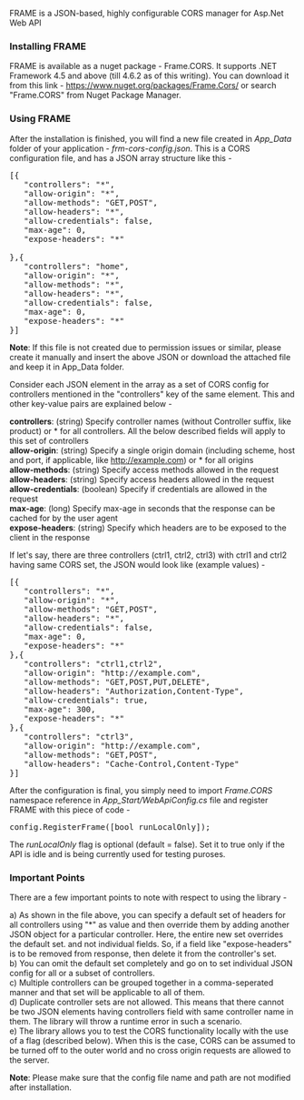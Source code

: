 
FRAME is a JSON-based, highly configurable CORS manager for Asp.Net Web API

<h3><b>Installing FRAME</b></h3>

FRAME is available as a nuget package - Frame.CORS. It supports .NET Framework 4.5 and above (till 4.6.2 as of this writing). You can download it from this link - https://www.nuget.org/packages/Frame.Cors/ or search "Frame.CORS" from Nuget Package Manager.

<h3><b>Using FRAME</b></h3>

After the installation is finished, you will find a new file created in <i>App_Data</i> folder of your application - <i>frm-cors-config.json</i>. This is a CORS configuration file, and has a JSON array structure like this -

<pre>
[{
   "controllers": "*",
   "allow-origin": "*",
   "allow-methods": "GET,POST",
   "allow-headers": "*",
   "allow-credentials": false,
   "max-age": 0,
   "expose-headers": "*"

},{
   "controllers": "home",
   "allow-origin": "*",
   "allow-methods": "*",
   "allow-headers": "*",
   "allow-credentials": false,
   "max-age": 0,
   "expose-headers": "*"
}]
</pre>

<b>Note</b>: If this file is not created due to permission issues or similar, please create it manually and insert the above JSON or download the attached file and keep it in App_Data folder.

Consider each JSON element in the array as a set of CORS config for controllers mentioned in the "controllers" key of the same element. This and other key-value pairs are explained below -

<b>controllers</b>: (string) Specify controller names (without Controller suffix, like product) or * for all controllers. All the below described fields will apply to this set of controllers<br/>
<b>allow-origin</b>: (string) Specify a single origin domain (including scheme, host and port, if applicable, like http://example.com) or * for all origins<br/>
<b>allow-methods</b>: (string) Specify access methods allowed in the request<br/>
<b>allow-headers</b>: (string) Specify access headers allowed in the request<br/>
<b>allow-credentials</b>: (boolean) Specify if credentials are allowed in the request<br/>
<b>max-age</b>:  (long) Specify max-age in seconds that the response can be cached for by the user agent<br/>
<b>expose-headers</b>:  (string) Specify which headers are to be exposed to the client in the response

If let's say, there are three controllers (ctrl1, ctrl2, ctrl3) with ctrl1 and ctrl2 having same CORS set, the JSON would look like (example values) -

<pre>
[{
   "controllers": "*",
   "allow-origin": "*",
   "allow-methods": "GET,POST",
   "allow-headers": "*",
   "allow-credentials": false,
   "max-age": 0,
   "expose-headers": "*"
},{
   "controllers": "ctrl1,ctrl2",
   "allow-origin": "http://example.com",
   "allow-methods": "GET,POST,PUT,DELETE",
   "allow-headers": "Authorization,Content-Type",
   "allow-credentials": true,
   "max-age": 300,
   "expose-headers": "*"
},{
   "controllers": "ctrl3",
   "allow-origin": "http://example.com",
   "allow-methods": "GET,POST",
   "allow-headers": "Cache-Control,Content-Type"
}]
</pre>

After the configuration is final, you simply need to import <i>Frame.CORS</i> namespace reference in <i>App_Start/WebApiConfig.cs</i> file and register FRAME with this piece of code -

<pre>config.RegisterFrame([bool runLocalOnly]);</pre>

The <i>runLocalOnly</i> flag is optional (default = false). Set it to true only if the API is idle and is being currently used for testing puroses.

<h3><b>Important Points</b></h3>

There are a few important points to note with respect to using the library -

a) As shown in the file above, you can specify a default set of headers for all controllers using "*" as value and then override them by adding another JSON object for a particular controller. Here, the entire new set overrides the default set. and not individual fields. So, if a field like "expose-headers" is to be removed from response, then delete it from the controller's set.<br/>
b) You can omit the default set completely and go on to set individual JSON config for all or a subset of controllers.<br/>
c) Multiple controllers can be grouped together in a comma-seperated manner and that set will be applicable to all of them.<br/>
d) Duplicate controller sets are not allowed. This means that there cannot be two JSON elements having controllers field with same controller name in them. The library will throw a runtime error in such a scenario.<br/>
e) The library allows you to test the CORS functionality locally with the use of a flag (described below). When this is the case, CORS can be assumed to be turned off to the outer world and no cross origin requests are allowed to the server.

<b>Note</b>: Please make sure that the config file name and path are not modified after installation.
